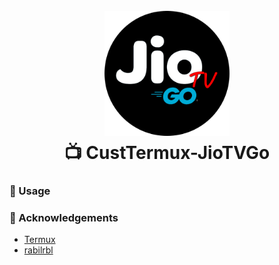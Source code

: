 <h1 align="center">
  <br>
  <a href="https://github.com/siddharthsky/ai-video-summarizer-and-timestamp-generator-LLM-p">
    <img src="_assets\logos\full-pg-cir-crop.png" alt="AI YouTube Video Summarizer" width="200">
  </a>
  <br>
  📺 CustTermux-JioTVGo
  <br>
</h1>


### 🚀 Usage


### 🙌 Acknowledgements

- [Termux](https://github.com/termux)
- [rabilrbl](https://github.com/rabilrbl)
